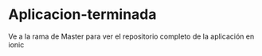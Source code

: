 # Aplicacion-terminada
Ve a la rama de Master para ver el repositorio completo de la aplicación en ionic
